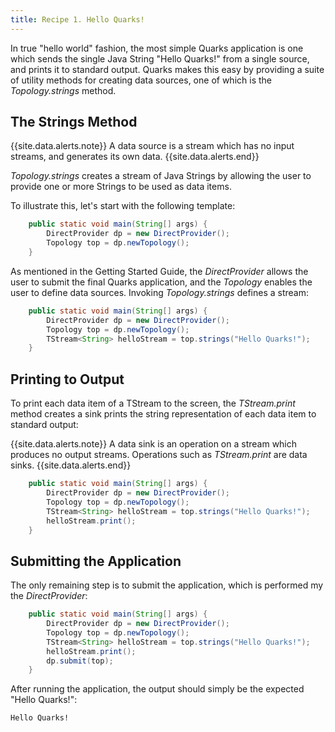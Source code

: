 ```yaml
---
title: Recipe 1. Hello Quarks!
---
```


In true "hello world" fashion, the most simple Quarks application is one which sends the single Java String "Hello Quarks!" from a single source, and prints it to standard output. Quarks makes this easy by providing a suite of utility methods for creating data sources, one of which is the *Topology.strings* method. 

## The Strings Method
{{site.data.alerts.note}} A data source is a stream which has no input streams, and generates its own data. {{site.data.alerts.end}}

*Topology.strings* creates a stream of Java Strings by allowing the user to provide one or more Strings to be used as data items.

To illustrate this, let's start with the following template:

``` java
    public static void main(String[] args) {
        DirectProvider dp = new DirectProvider();
        Topology top = dp.newTopology();
    }
```

As mentioned in the Getting Started Guide, the *DirectProvider* allows the user to submit the final Quarks application, and the *Topology* enables the user to define data sources. Invoking *Topology.strings* defines a stream:

``` java
    public static void main(String[] args) {
        DirectProvider dp = new DirectProvider();
        Topology top = dp.newTopology();
        TStream<String> helloStream = top.strings("Hello Quarks!");
    }
```

## Printing to Output

To print each data item of a TStream to the screen, the *TStream.print* method creates a sink prints the string representation of each data item to standard output:

{{site.data.alerts.note}} A data sink is an operation on a stream which produces no output streams. Operations such as <i>TStream.print</i> are data sinks. {{site.data.alerts.end}}

``` java
    public static void main(String[] args) {
        DirectProvider dp = new DirectProvider();
        Topology top = dp.newTopology();
        TStream<String> helloStream = top.strings("Hello Quarks!");
		helloStream.print();
    }
```

## Submitting the Application
The only remaining step is to submit the application, which is performed my the *DirectProvider*:

``` java
    public static void main(String[] args) {
        DirectProvider dp = new DirectProvider();
        Topology top = dp.newTopology();
        TStream<String> helloStream = top.strings("Hello Quarks!");
        helloStream.print();
        dp.submit(top);
    }
```

After running the application, the output should simply be the expected "Hello Quarks!":

```
Hello Quarks!
```




